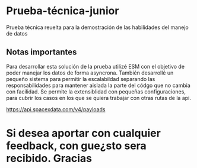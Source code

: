 # Prueba-técnica-junior

Prueba técnica reuelta para la demostración de las habilidades del manejo de datos 

## Notas importantes

Para desarrollar esta solución de la prueba utilizé ESM con el objetivo de poder manejar los datos de forma asyncrona. También desarrollé un pequeño sistema para permitir la escalabildad separando las responsabilidades para mantener aislada la parte del códgo que no cambia con facilidad. Se permite la extensiblidad con pequeñas configuraciones, para cubrir los casos en los que se quiera trabajar con otras rutas de la api.

   https://api.spacexdata.com/v4/payloads

# Si desea aportar con cualquier feedback, con gue¿sto sera recibido. Gracias

